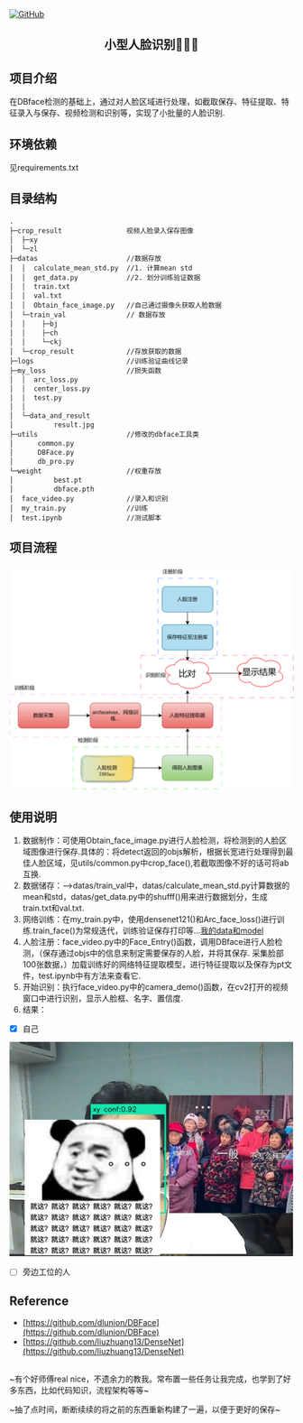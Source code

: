 <a align="left">
  <a href [https://github.com/XianYang2547]">
  <img src="https://img.shields.io/badge/Author-@XianYang-000000.svg?logo=GitHub" alt="GitHub"></a>


## <p align="center">小型人脸识别🚀🚀🚀</p> 
## 项目介绍
在DBface检测的基础上，通过对人脸区域进行处理，如截取保存、特征提取、特征录入与保存、视频检测和识别等，实现了小批量的人脸识别.

## 环境依赖
见requirements.txt
## 目录结构
```
.
├─crop_result                视频人脸录入保存图像
│  ├─xy
│  └─zl
├─datas                      //数据存放
│  │  calculate_mean_std.py  //1. 计算mean std
│  │  get_data.py            //2. 划分训练验证数据
│  │  train.txt
│  │  val.txt
│  │  Obtain_face_image.py   //自己通过摄像头获取人脸数据
│  └─train_val               // 数据存放
│  │    ├─bj
│  │    ├─ch
│  │    └─ckj
│  └─crop_result             //存放获取的数据
├─logs                       //训练验证曲线记录
├─my_loss                    //损失函数
│  │  arc_loss.py
│  │  center_loss.py
│  │  test.py
│  │  
│  └─data_and_result
│          result.jpg       
├─utils                      //修改的dbface工具类
│      common.py
│      DBFace.py
│      db_pro.py 
└─weight                     //权重存放
│          best.pt
│          dbface.pth
│  face_video.py             //录入和识别
│  my_train.py               //训练
│  test.ipynb                //测试脚本
```
## 项目流程

<p align="center"> 
<img src="image/workflow.png">
</p>

## 使用说明
1. 数据制作：可使用Obtain_face_image.py进行人脸检测，将检测到的人脸区域图像进行保存.具体的：将detect返回的objs解析，根据长宽进行处理得到最佳人脸区域，见utils/common.py中crop_face(),若截取图像不好的话可将ab互换.
2. 数据储存：-->datas/train_val中，datas/calculate_mean_std.py计算数据的mean和std，datas/get_data.py中的shufff()用来进行数据划分，生成train.txt和val.txt.
3. 网络训练：在my_train.py中，使用densenet121()和Arc_face_loss()进行训练.train_face()为常规迭代，训练验证保存打印等...[我的data和model](https://pan.baidu.com/s/1cRG8CD7x40nNI75_YRkeUQ?pwd=2547)
4. 人脸注册：face_video.py中的Face_Entry()函数，调用DBface进行人脸检测，（保存通过objs中的信息来制定需要保存的人脸，并将其保存. 采集脸部100张数据，）加载训练好的网络特征提取模型，进行特征提取以及保存为pt文件，test.ipynb中有方法来查看它.
5. 开始识别：执行face_video.py中的camera_demo()函数，在cv2打开的视频窗口中进行识别，显示人脸框、名字、置信度.
6. 结果：
- [x] 自己
<p align="center"> 
<img src="image/265413658.png">
</p>

- [ ] 旁边工位的人

## Reference
- [https://github.com/dlunion/DBFace](https://github.com/dlunion/DBFace)
- [https://github.com/liuzhuang13/DenseNet](https://github.com/liuzhuang13/DenseNet)
## 
~有个好师傅real nice，不遗余力的教我。常布置一些任务让我完成，也学到了好多东西，比如代码知识，流程架构等等~</p>
~抽了点时间，断断续续的将之前的东西重新构建了一遍，以便于更好的保存~



